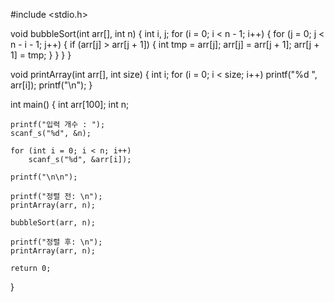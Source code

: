 #include <stdio.h>

void bubbleSort(int arr[], int n) {
    int i, j;
    for (i = 0; i < n - 1; i++) {
        for (j = 0; j < n - i - 1; j++) {
            if (arr[j] > arr[j + 1]) {
                int tmp = arr[j];
                arr[j] = arr[j + 1];
                arr[j + 1] = tmp;
            }
        }
    }
}

void printArray(int arr[], int size) {
    int i;
    for (i = 0; i < size; i++)
        printf("%d ", arr[i]);
    printf("\n");
}

int main() {
    int arr[100];
    int n;

    printf("입력 개수 : ");
    scanf_s("%d", &n);

    for (int i = 0; i < n; i++)
        scanf_s("%d", &arr[i]);

    printf("\n\n");

    printf("정렬 전: \n");
    printArray(arr, n);

    bubbleSort(arr, n);

    printf("정렬 후: \n");
    printArray(arr, n);

    return 0;
}
